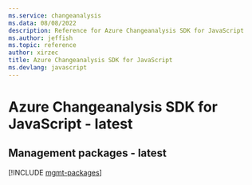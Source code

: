 ```yaml
---
ms.service: changeanalysis
ms.data: 08/08/2022
description: Reference for Azure Changeanalysis SDK for JavaScript
ms.author: jeffish
ms.topic: reference
author: xirzec
title: Azure Changeanalysis SDK for JavaScript
ms.devlang: javascript
---
```

# Azure Changeanalysis SDK for JavaScript - latest

## Management packages - latest
[!INCLUDE [mgmt-packages](changeanalysis-mgmt-index.md)]